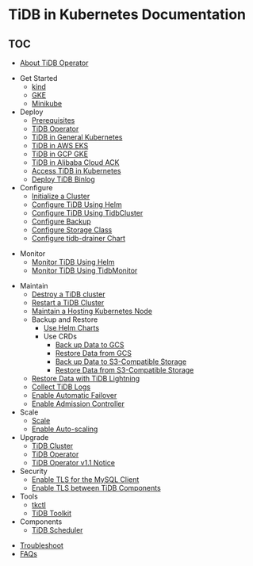 # TiDB in Kubernetes Documentation

<!-- markdownlint-disable MD007 -->
<!-- markdownlint-disable MD032 -->

## TOC

- [About TiDB Operator](tidb-operator-overview.md)
+ Get Started
  - [kind](deploy-tidb-from-kubernetes-kind.md)
  - [GKE](deploy-tidb-from-kubernetes-gke.md)
  - [Minikube](deploy-tidb-from-kubernetes-minikube.md)
+ Deploy
  - [Prerequisites](prerequisites.md)
  - [TiDB Operator](deploy-tidb-operator.md)
  - [TiDB in General Kubernetes](deploy-on-general-kubernetes.md)
  - [TiDB in AWS EKS](deploy-on-aws-eks.md)
  - [TiDB in GCP GKE](deploy-on-gcp-gke.md)
  - [TiDB in Alibaba Cloud ACK](deploy-on-alibaba-cloud.md)
  - [Access TiDB in Kubernetes](access-tidb.md)
  - [Deploy TiDB Binlog](deploy-tidb-binlog.md)
+ Configure
  - [Initialize a Cluster](initialize-a-cluster.md)
  - [Configure TiDB Using Helm](configure-a-tidb-cluster.md)
  - [Configure TiDB Using TidbCluster](configure-cluster-using-tidbcluster.md)
  - [Configure Backup](configure-backup.md)
  - [Configure Storage Class](configure-storage-class.md)
  - [Configure tidb-drainer Chart](configure-tidb-binlog-drainer.md)
- Monitor
  - [Monitor TiDB Using Helm](monitor-a-tidb-cluster.md)
  - [Monitor TiDB Using TidbMonitor](monitor-using-tidbmonitor.md)
+ Maintain
  - [Destroy a TiDB cluster](destroy-a-tidb-cluster.md)
  - [Restart a TiDB Cluster](restart-a-tidb-cluster.md)
  - [Maintain a Hosting Kubernetes Node](maintain-a-kubernetes-node.md)
  + Backup and Restore
    - [Use Helm Charts](backup-and-restore-using-helm-charts.md)
    + Use CRDs
      - [Back up Data to GCS](backup-to-gcs.md)
      - [Restore Data from GCS](restore-from-gcs.md)
      - [Back up Data to S3-Compatible Storage](backup-to-s3.md)
      - [Restore Data from S3-Compatible Storage](restore-from-s3.md)
  - [Restore Data with TiDB Lightning](restore-data-using-tidb-lightning.md)
  - [Collect TiDB Logs](collect-tidb-logs.md)
  - [Enable Automatic Failover](use-auto-failover.md)
  - [Enable Admission Controller](enable-admission-webhook.md)
+ Scale
  - [Scale](scale-a-tidb-cluster.md)
  - [Enable Auto-scaling](enable-tidb-cluster-auto-scaling.md)
+ Upgrade
  - [TiDB Cluster](upgrade-a-tidb-cluster.md)
  - [TiDB Operator](upgrade-tidb-operator.md)
  - [TiDB Operator v1.1 Notice](notes-tidb-operator-v1.1.md)
+ Security
  - [Enable TLS for the MySQL Client](enable-tls-for-mysql-client.md)
  - [Enable TLS between TiDB Components](enable-tls-between-components.md)
+ Tools
  - [tkctl](use-tkctl.md)
  - [TiDB Toolkit](tidb-toolkit.md)
+ Components
    - [TiDB Scheduler](tidb-scheduler.md)
- [Troubleshoot](troubleshoot.md)
- [FAQs](faq.md)
